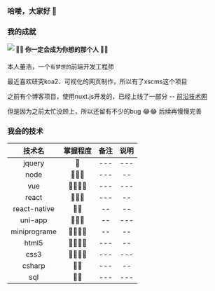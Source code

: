### 哈喽，大家好 👋

### 我的成就
<img align="left" src="https://github-readme-stats.vercel.app/api?username=edgardong&show_icons=true&icon_color=0366d6&text_color=24292e&bg_color=ffffff&hide_title=true" />


#### 🤗🤗  你一定会成为你想的那个人  🤗🤗

本人董浩，一个``有梦想的``前端开发工程师

最近喜欢研究koa2、可视化的网页制作，所以有了xscms这个项目

之前有个博客项目，使用nuxt.js开发的，已经上线了一部分 -- [前沿技术网](https://www.quzhaota.cn/)

但是因为之前太忙没顾上，所以还留有不少的bug 😂😂  后续再慢慢完善



### 我会的技术

| 技术名|掌握程度|备注|说明|
| :----:  | :----:  | :----: | :---: |
|jquery|🌟| --- | --- |
|node| 🌟🌟🌟 | --- | -- |
|vue|🌟🌟🌟🌟|---|---|
|react|🌟🌟🌟|---|--|
|react-native|🌟🌟|--|--|
|uni-app|🌟🌟🌟|--|---|
|miniprograme|🌟🌟🌟🌟|--|--|
|html5|🌟🌟🌟🌟|---|--|
|css3|🌟🌟🌟🌟|---|---|
|csharp|🌟🌟|---|--|
|sql|🌟🌟| --- | --- |



